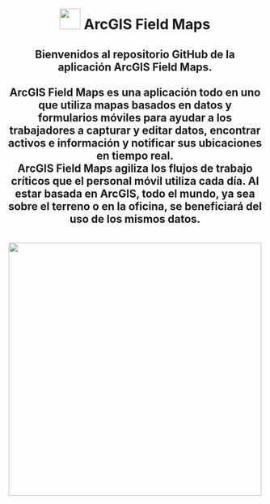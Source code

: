 <div id="title" align="center">   <h1><img src="https://th.bing.com/th/id/OIP.bKjjigC_yxPQnbsGC7ZsAAAAAA?pid=ImgDet&rs=1" width="41"/> ArcGIS Field Maps </h1></div>

<div id="header" align="center">
  <h2>Bienvenidos al repositorio GitHub de la aplicación ArcGIS Field Maps.<br>
    <br>
    ArcGIS Field Maps es una aplicación todo en uno que utiliza mapas basados en datos y formularios móviles para ayudar a los trabajadores a capturar y editar datos, encontrar activos e información y notificar sus ubicaciones en tiempo real. <br>ArcGIS Field Maps agiliza los flujos de trabajo críticos que el personal móvil utiliza cada día. Al estar basada en ArcGIS, todo el mundo, ya sea sobre el terreno o en la oficina, se beneficiará del uso de los mismos datos.</h2><br>
    <img src="https://www.esri.com/content/dam/esrisites/en-us/arcgis/products/arcgis-field-maps/assets/arcgis-fieldmaps-banner-fg.png" width="500"/><br>
</div>
